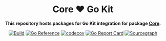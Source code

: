 <div align="center">
  <h1>Core ❤️ Go Kit</h1>
  <p>
    <strong>This repository hosts packages for Go Kit integration for package <a href="https://github.com/DoNewsCode/core">Core</a>.</strong>
  </p>
  <p>

[![Build](https://github.com/DoNewsCode/core-kit/actions/workflows/go.yml/badge.svg)](https://github.com/DoNewsCode/core-kit/actions/workflows/go.yml)
[![Go Reference](https://pkg.go.dev/badge/github.com/DoNewsCode/core-kit.svg)](https://pkg.go.dev/github.com/DoNewsCode/core-kit)
[![codecov](https://codecov.io/gh/DoNewsCode/core-kit/branch/master/graph/badge.svg)](https://codecov.io/gh/DoNewsCode/core-kit)
[![Go Report Card](https://goreportcard.com/badge/DoNewsCode/core-kit)](https://goreportcard.com/report/DoNewsCode/core-kit)
[![Sourcegraph](https://sourcegraph.com/github.com/DoNewsCode/core-kit/-/badge.svg)](https://sourcegraph.com/github.com/DoNewsCode/core-kit?badge)

 </p>
</div>
